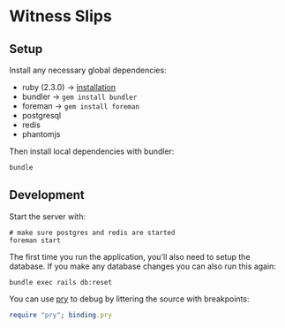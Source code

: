 # Witness Slips

## Setup

Install any necessary global dependencies:

- ruby (2.3.0) -> [installation](https://github.com/rbenv/rbenv)
- bundler -> `gem install bundler`
- foreman -> `gem install foreman`
- postgresql
- redis
- phantomjs

Then install local dependencies with bundler:
```sh
bundle
```

## Development

Start the server with:

```
# make sure postgres and redis are started
foreman start
```

The first time you run the application, you'll also need to setup the database. If you make any database changes you can also run this again:

```
bundle exec rails db:reset
```

You can use [pry](http://pryrepl.org/) to debug by littering the source with breakpoints:

```ruby
require "pry"; binding.pry
```
